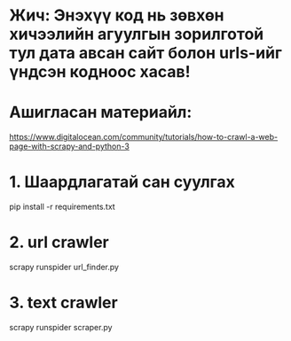 # Жич: Энэхүү код нь зөвхөн хичээлийн агуулгын зорилготой тул дата авсан сайт болон urls-ийг үндсэн кодноос хасав!
# Ашигласан материайл:
https://www.digitalocean.com/community/tutorials/how-to-crawl-a-web-page-with-scrapy-and-python-3

# 1. Шаардлагатай сан суулгах

pip install -r requirements.txt

# 2. url crawler

scrapy runspider url_finder.py

# 3. text crawler

scrapy runspider scraper.py
